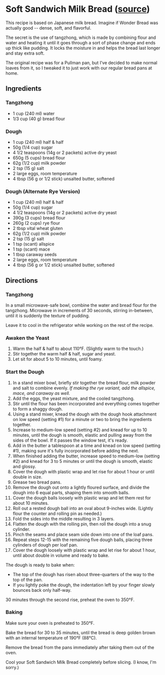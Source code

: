 # Soft Sandwich Milk Bread ([source](https://aeslinbakes.com/2021/06/27/soft-delicious-sandwich-milk-bread-pullman-loaves/))

This recipe is based on Japanese milk bread.
Imagine if Wonder Bread was actually good -- dense, soft, and flavorful.

The secret is the use of tangzhong, which is made by combining flour and water and heating it until it goes through a sort of phase change and ends up thick like pudding.
It locks the moisture in and helps the bread last longer and stay extra soft.

The original recipe was for a Pullman pan, but I've decided to make normal loaves from it, so I tweaked it to just work with our regular bread pans at home.

## Ingredients

### Tangzhong

* 1 cup (240 ml) water
* 1/3 cup (40 g) bread flour

### Dough

* 1 cup (240 ml) half & half
* 50g (1/4 cup) sugar
* 4 1/2 teaspoons (14g or 2 packets) active dry yeast
* 650g (5 cups) bread flour
* 62g (1/2 cup) milk powder
* 2 tsp (15 g) salt
* 2 large eggs, room temperature
* 4 tbsp (56 g or 1/2 stick) unsalted butter, softened

### Dough (Alternate Rye Version)

* 1 cup (240 ml) half & half
* 50g (1/4 cup) sugar
* 4 1/2 teaspoons (14g or 2 packets) active dry yeast
* 390g (3 cups) bread flour
* 260g (2 cups) rye flour
* 2 tbsp vital wheat gluten
* 62g (1/2 cup) milk powder
* 2 tsp (15 g) salt
* 1 tsp (scant) allspice
* 1 tsp (scant) mace
* 1 tbsp caraway seeds
* 2 large eggs, room temperature
* 4 tbsp (56 g or 1/2 stick) unsalted butter, softened

## Directions

### Tangzhong

In a small microwave-safe bowl, combine the water and bread flour for the tangzhong.
Microwave in increments of 30 seconds, stirring in-between, until it is suddenly the texture of pudding.

Leave it to cool in the refrigerator while working on the rest of the recipe.

### Awaken the Yeast

1. Warm the half & half to about 110°F. (Slightly warm to the touch.)
2. Stir together the warm half & half, sugar and yeast.
3. Let sit for about 5 to 10 minutes, until foamy.

### Start the Dough

1. In a stand mixer bowl, briefly stir together the bread flour, milk powder and salt to combine evenly. _If making the rye variant, add the allspice, mace, and caraway as well._
2. Add the eggs, the yeast mixture, and the cooled tangzhong.
3. Stir until the flour has been incorporated and everything comes together to form a shaggy dough.
4. Using a stand mixer, knead the dough with the dough hook attachment on low speed (setting #1) for a minute or two to bring the ingredients together.
5. Increase to medium-low speed (setting #2) and knead for up to 10 minutes, until the dough is smooth, elastic and pulling away from the sides of the bowl.
   If it passes the window test, it's ready.
6. Add in the butter a tablespoon at a time and knead on low speed (setting #1), making sure it's fully incorporated before adding the next.
7. When finished adding the butter, increase speed to medium-low (setting #2) and knead for 3 to 5 minutes or until the dough is smooth, elastic and glossy.
8. Cover the dough with plastic wrap and let rise for about 1 hour or until double in size.
9. Grease two bread pans.
10. Remove the dough out onto a lightly floured surface, and divide the dough into 6 equal parts, shaping them into smooth balls.
11. Cover the dough balls loosely with plastic wrap and let them rest for about 10 minutes.
12. Roll out a rested dough ball into an oval about 9-inches wide. (Lightly flour the counter and rolling pin as needed.)
13. Fold the sides into the middle resulting in 3 layers.
14. Flatten the dough with the rolling pin, then roll the dough into a snug cylinder.
15. Pinch the seams and place seam side down into one of the loaf pans.
16. Repeat steps 12-15 with the remaining five dough balls, placing three cylinders of dough per loaf pan.
17. Cover the dough loosely with plastic wrap and let rise for about 1 hour, until about double in volume and ready to bake.

The dough is ready to bake when:

* The top of the dough has risen about three-quarters of the way to the top of the pan.
* If you lightly poke the dough, the indentation left by your finger slowly bounces back only half-way.

30 minutes through the second rise, preheat the oven to 350°F.

### Baking

Make sure your oven is preheated to 350°F.

Bake the bread for 30 to 35 minutes, until the bread is deep golden brown with an internal temperature of 190°F (88°C).

Remove the bread from the pans immediately after taking them out of the oven.

Cool your Soft Sandwich Milk Bread completely before slicing. (I know, I'm sorry.)
